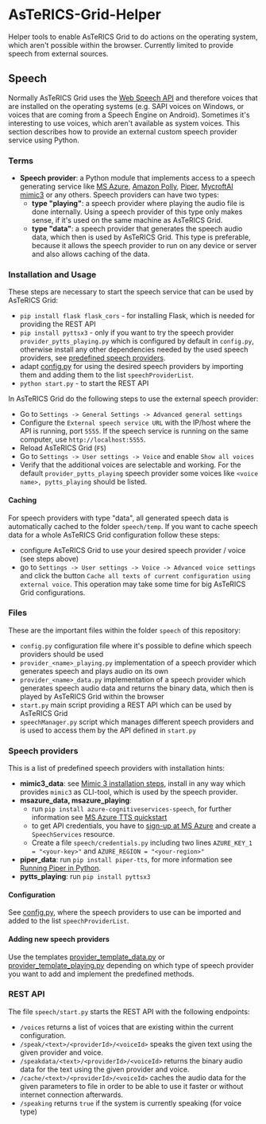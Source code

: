 # AsTeRICS-Grid-Helper
Helper tools to enable AsTeRICS Grid to do actions on the operating system, which aren't possible within the browser. Currently limited to provide speech from external sources.

## Speech
Normally AsTeRICS Grid uses the [Web Speech API](https://developer.mozilla.org/en-US/docs/Web/API/Web_Speech_API) and therefore voices that are installed on the operating systems (e.g. SAPI voices on Windows, or voices that are coming from a Speech Engine on Android). Sometimes it's interesting to use voices, which aren't available as system voices. This section describes how to provide an external custom speech provider service using Python.

### Terms
* **Speech provider**: a Python module that implements access to a speech generating service like [MS Azure](https://azure.microsoft.com/en-us/products/ai-services/text-to-speech), [Amazon Polly](https://aws.amazon.com/polly/), [Piper](https://github.com/rhasspy/piper), [MycroftAI mimic3](https://github.com/MycroftAI/mimic3) or any others. Speech providers can have two types:
   * **type "playing"**: a speech provider where playing the audio file is done internally. Using a speech provider of this type only makes sense, if it's used on the same machine as AsTeRICS Grid.
   * **type "data"**: a speech provider that generates the speech audio data, which then is used by AsTeRICS Grid. This type is preferable, because it allows the speech provider to run on any device or server and also allows caching of the data.

### Installation and Usage
These steps are necessary to start the speech service that can be used by AsTeRICS Grid:
* `pip install flask flask_cors` - for installing Flask, which is needed for providing the REST API
* `pip install pyttsx3` - only if you want to try the speech provider `provider_pytts_playing.py` which is configured by default in `config.py`, otherwise install any other dependencies needed by the used speech providers, see [predefined speech providers](#predefined-speech-providers).
* adapt [config.py](https://github.com/asterics/AsTeRICS-Grid-Helper/blob/main/speech/config.py) for using the desired speech providers by importing them and adding them to the list `speechProviderList`.
* `python start.py` - to start the REST API

In AsTeRICS Grid do the following steps to use the external speech provider:
* Go to `Settings -> General Settings -> Advanced general settings`
* Configure the `External speech service URL` with the IP/host where the API is running, port `5555`. If the speech service is running on the same computer, use `http://localhost:5555`.
* Reload AsTeRICS Grid (`F5`)
* Go to `Settings -> User settings -> Voice` and enable `Show all voices`
* Verify that the additional voices are selectable and working. For the default `provider_pytts_playing` speech provider some voices like `<voice name>, pytts_playing` should be listed.

#### Caching
For speech providers with type "data", all generated speech data is automatically cached to the folder `speech/temp`. If you want to cache speech data for a whole AsTeRICS Grid configuration follow these steps:
* configure AsTeRICS Grid to use your desired speech provider / voice (see steps above)
* go to `Settings -> User settings -> Voice -> Advanced voice settings` and click the button `Cache all texts of current configuration using external voice`. This operation may take some time for big AsTeRICS Grid configurations.

### Files
These are the important files within the folder `speech` of this repository:
* `config.py` configuration file where it's possible to define which speech providers should be used
* `provider_<name>_playing.py` implementation of a speech provider which generates speech and plays audio on its own
* `provider_<name>_data.py` implementation of a speech provider which generates speech audio data and returns the binary data, which then is played by AsTeRICS Grid within the browser
* `start.py` main script providing a REST API which can be used by AsTeRICS Grid
* `speechManager.py` script which manages different speech providers and is used to access them by the API defined in `start.py`

### Speech providers
This is a list of predefined speech providers with installation hints:
* **mimic3_data**: see [Mimic 3 installation steps](https://mycroft-ai.gitbook.io/docs/mycroft-technologies/mimic-tts/mimic-3), install in any way which provides `mimic3` as CLI-tool, which is used by the speech provider.
* **msazure_data, msazure_playing**:
   * run `pip install azure-cognitiveservices-speech`, for further information see [MS Azure TTS quickstart](https://learn.microsoft.com/en-us/azure/ai-services/speech-service/get-started-text-to-speech?tabs=windows%2Cterminal&pivots=programming-language-python)
   * to get API credentials, you have to [sign-up at MS Azure](https://azure.microsoft.com/de-de/get-started/azure-portal) and create a `SpeechServices` resource.
   * Create a file `speech/credentials.py` including two lines `AZURE_KEY_1 = "<your-key>"` and `AZURE_REGION = "<your-region>"`
* **piper_data**: run `pip install piper-tts`, for more information see [Running Piper in Python](https://github.com/rhasspy/piper?tab=readme-ov-file#running-in-python).
* **pytts_playing**: run `pip install pyttsx3`

#### Configuration
See [config.py](https://github.com/asterics/AsTeRICS-Grid-Helper/blob/main/speech/config.py), where the speech providers to use can be imported and added to the list `speechProviderList`.

#### Adding new speech providers
Use the templates [provider_template_data.py](https://github.com/asterics/AsTeRICS-Grid-Helper/blob/main/speech/provider_template_data.py) or [provider_template_playing.py](https://github.com/asterics/AsTeRICS-Grid-Helper/blob/main/speech/provider_template_playing.py) depending on which type of speech provider you want to add and implement the predefined methods.

### REST API
The file `speech/start.py` starts the REST API with the following endpoints:
* `/voices` returns a list of voices that are existing within the current configuration.
* `/speak/<text>/<providerId>/<voiceId>` speaks the given text using the given provider and voice.
* `/speakdata/<text>/<providerId>/<voiceId>` returns the binary audio data for the text using the given provider and voice.
* `/cache/<text>/<providerId>/<voiceId>` caches the audio data for the given parameters to file in order to be able to use it faster or without internet connection afterwards.
* `/speaking` returns `true` if the system is currently speaking (for voice type)
